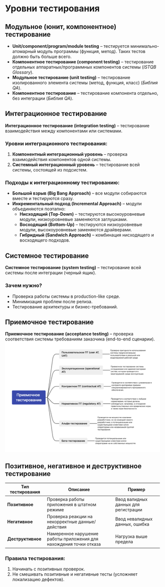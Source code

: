 # Уровни тестирования

## Модульное (юнит, компонентное) тестирование
- **Unit/component/program/module testing** – тестируется минимально-атомарный модуль программы (функция, метод). Таких тестов должно быть больше всего.  
- **Компонентное тестирование (component testing)** – тестирование отдельных аппаратных/программных компонентов системы (*ISTQB Glossary*).  
- **Модульное тестирование (unit testing)** – тестирование изолированного элемента системы (метод, функция, класс) (*Библия QA*).  
- **Компонентное тестирование** – тестирование компонента отдельно, без интеграции (*Библия QA*).  

## Интеграционное тестирование
**Интеграционное тестирование (integration testing)** – тестирование взаимодействия между компонентами или системами.  

### Уровни интеграционного тестирования:
1. **Компонентный интеграционный уровень** – проверка взаимодействия компонентов одной системы.  
2. **Системный интеграционный уровень** – тестирование всей системы, состоящей из подсистем.  

### Подходы к интеграционному тестированию:
- **Большой взрыв (Big Bang Approach)** – все модули собираются вместе и тестируются сразу.  
- **Инкрементальный подход (Incremental Approach)** – модули объединяются поэтапно:  
  - **Нисходящий (Top-Down)** – тестируются высокоуровневые модули, низкоуровневые заменяются заглушками.  
  - **Восходящий (Bottom-Up)** – тестируются низкоуровневые модули, высокоуровневые заменяются драйверами.  
  - **Гибридный (Sandwich Approach)** – комбинация нисходящего и восходящего подходов.  

## Системное тестирование
**Системное тестирование (system testing)** – тестирование всей системы после интеграции (черный ящик).  

### Зачем нужно?
- Проверка работы системы в production-like среде.  
- Минимизация проблем после релиза.  
- Тестирование архитектуры и бизнес-требований.  

## Приемочное тестирование
**Приемочное тестирование (acceptance testing)** – проверка соответствия системы требованиям заказчика (end-to-end сценарии).  
![Схема](../Теория_тестирования/схема_приемочное_тестирование.png)

## Позитивное, негативное и деструктивное тестирование
| Тип тестирования          | Описание                                                                 | Пример                                  |  
|---------------------------|--------------------------------------------------------------------------|-----------------------------------------|  
| **Позитивное**            | Проверка работы приложения в штатном режиме                              | Ввод валидных данных для регистрации    |  
| **Негативное**           | Проверка реакции на некорректные данные/действия                         | Ввод невалидных данных, ошибка          |  
| **Деструктивное**        | Намеренное нарушение работы приложения для нахождения точки отказа       | Нагрузка выше предела                   |  

### Правила тестирования:
1. Начинать с позитивных проверок.  
2. Не смешивать позитивные и негативные тесты (усложняет локализацию дефектов).  